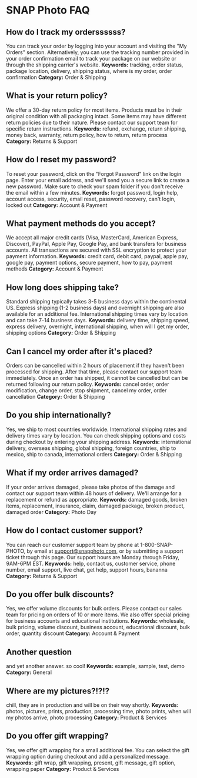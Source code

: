 # SNAP Photo FAQ

## How do I track my orderssssss?
You can track your order by logging into your account and visiting the "My Orders" section. Alternatively, you can use the tracking number provided in your order confirmation email to track your package on our website or through the shipping carrier's website.
**Keywords:** tracking, order status, package location, delivery, shipping status, where is my order, order confirmation
**Category:** Order & Shipping

## What is your return policy?
We offer a 30-day return policy for most items. Products must be in their original condition with all packaging intact. Some items may have different return policies due to their nature. Please contact our support team for specific return instructions.
**Keywords:** refund, exchange, return shipping, money back, warranty, return policy, how to return, return process
**Category:** Returns & Support

## How do I reset my password?
To reset your password, click on the "Forgot Password" link on the login page. Enter your email address, and we'll send you a secure link to create a new password. Make sure to check your spam folder if you don't receive the email within a few minutes.
**Keywords:** forgot password, login help, account access, security, email reset, password recovery, can't login, locked out
**Category:** Account & Payment

## What payment methods do you accept?
We accept all major credit cards (Visa, MasterCard, American Express, Discover), PayPal, Apple Pay, Google Pay, and bank transfers for business accounts. All transactions are secured with SSL encryption to protect your payment information.
**Keywords:** credit card, debit card, paypal, apple pay, google pay, payment options, secure payment, how to pay, payment methods
**Category:** Account & Payment

## How long does shipping take?
Standard shipping typically takes 3-5 business days within the continental US. Express shipping (1-2 business days) and overnight shipping are also available for an additional fee. International shipping times vary by location and can take 7-14 business days.
**Keywords:** delivery time, shipping speed, express delivery, overnight, international shipping, when will I get my order, shipping options
**Category:** Order & Shipping

## Can I cancel my order after it's placed?
Orders can be cancelled within 2 hours of placement if they haven't been processed for shipping. After that time, please contact our support team immediately. Once an order has shipped, it cannot be cancelled but can be returned following our return policy.
**Keywords:** cancel order, order modification, change order, stop shipment, cancel my order, order cancellation
**Category:** Order & Shipping

## Do you ship internationally?
Yes, we ship to most countries worldwide. International shipping rates and delivery times vary by location. You can check shipping options and costs during checkout by entering your shipping address.
**Keywords:** international delivery, overseas shipping, global shipping, foreign countries, ship to mexico, ship to canada, international orders
**Category:** Order & Shipping

## What if my order arrives damaged?
If your order arrives damaged, please take photos of the damage and contact our support team within 48 hours of delivery. We'll arrange for a replacement or refund as appropriate.
**Keywords:** damaged goods, broken items, replacement, insurance, claim, damaged package, broken product, damaged order
**Category:** Photo Day

## How do I contact customer support?
You can reach our customer support team by phone at 1-800-SNAP-PHOTO, by email at support@snapphoto.com, or by submitting a support ticket through this page. Our support hours are Monday through Friday, 9AM-6PM EST.
**Keywords:** help, contact us, customer service, phone number, email support, live chat, get help, support hours, bananna
**Category:** Returns & Support

## Do you offer bulk discounts?
Yes, we offer volume discounts for bulk orders. Please contact our sales team for pricing on orders of 10 or more items. We also offer special pricing for business accounts and educational institutions.
**Keywords:** wholesale, bulk pricing, volume discount, business account, educational discount, bulk order, quantity discount
**Category:** Account & Payment

## Another question
and yet another answer. so cool!
**Keywords:** example, sample, test, demo
**Category:** General

## Where are my pictures?!?!?
chill, they are in production and will be on their way shortly.
**Keywords:** photos, pictures, prints, production, processing time, photo prints, when will my photos arrive, photo processing
**Category:** Product & Services

## Do you offer gift wrapping?
Yes, we offer gift wrapping for a small additional fee. You can select the gift wrapping option during checkout and add a personalized message.
**Keywords:** gift wrap, gift wrapping, present, gift message, gift option, wrapping paper
**Category:** Product & Services
